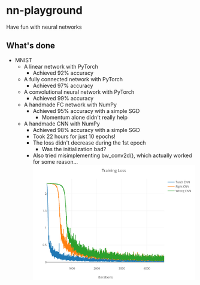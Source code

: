 # nn-playground
 Have fun with neural networks

## What's done
* MNIST
  * A linear network with PyTorch
    * Achieved 92% accuracy
  * A fully connected network with PyTorch
    * Achieved 97% accuracy
  * A convolutional neural network with PyTorch
    * Achieved 99% accuracy
  * A handmade FC network with NumPy
    * Achieved 95% accuracy with a simple SGD
      * Momentum alone didn't really help
  * A handmade CNN with NumPy
    * Achieved 98% accuracy with a simple SGD
    * Took 22 hours for just 10 epochs!
    * The loss didn't decrease during the 1st epoch
      * Was the initialization bad?
    * Also tried misimplementing bw_conv2d(), which actually worked for some reason...
      ![](img/cnn_loss_plot.png)
